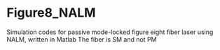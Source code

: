 # Figure8_NALM
Simulation codes for passive mode-locked figure eight fiber laser  using NALM, written in Matlab 
The fiber is SM and not PM
